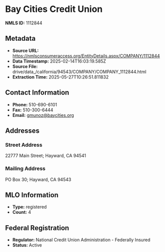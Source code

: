 # Bay Cities Credit Union

**NMLS ID:** 1112844

## Metadata
- **Source URL:** https://nmlsconsumeraccess.org/EntityDetails.aspx/COMPANY/1112844
- **Data Timestamp:** 2025-02-14T16:03:19.585Z
- **Source File:** drive/data_/california/94543/COMPANY/COMPANY_1112844.html
- **Extraction Time:** 2025-05-27T10:26:51.811832

## Contact Information
- **Phone:** 510-690-6101
- **Fax:** 510-300-6444
- **Email:** gmunoz@baycities.org

## Addresses
### Street Address
22777 Main Street; Hayward, CA 94541

### Mailing Address
PO Box 30; Hayward, CA 94543

## MLO Information
- **Type:** registered
- **Count:** 4

## Federal Registration
- **Regulator:** National Credit Union Administration - Federally Insured
- **Status:** Active

